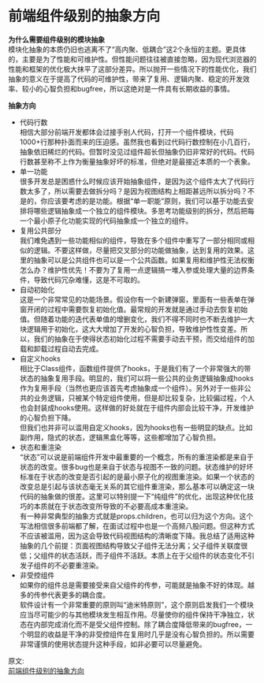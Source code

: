 # 前端组件级别的抽象方向
**为什么需要组件级别的模块抽象**  
模块化抽象的本质仍旧也逃离不了“高内聚、低耦合”这2个永恒的主题。更具体的，主要是为了性能和可维护性。但性能问题往往被直接忽略，因为现代浏览器的性能和框架的优化极大抹平了这部分差异。所以抛开一些情况下的性能优化，我们抽象的意义在于提高了代码的可维护性，带来了复用、逻辑内聚、稳定的开发效率、较小的心智负担和bugfree，所以这绝对是一件具有长期收益的事情。  

**抽象方向**  
- 代码行数  
  相信大部分前端开发都体会过接手别人代码，打开一个组件模块，代码1000+行那种扑面而来的压迫感。虽然我也看到过代码行数控制在小几百行，抽象依旧稀烂的代码。但暂时没见过组件超长但抽象仍旧非常好的代码。代码行数甚至称不上作为衡量抽象好坏的标准，但绝对是最接近本质的一个表象。  
- 单一功能  
  很多开发总是困惑什么时候应该开始抽象组件，是因为这个组件太大了代码行数太多了，所以需要去做拆分吗？是因为视图结构上相距甚远所以拆分吗？不是的，你应该要考虑的是功能。根据“单一职能”原则，我们可以基于功能去安排将哪些逻辑抽象成一个独立的组件模块。多思考功能级别的拆分，然后把每一个最小原子化功能实现的代码抽象成一个独立的组件。  
- 复用公共部分  
  我们难免遇到一些功能相似的组件，导致在多个组件中重写了一部分相同或相似的逻辑。不要这样做，尽量把交叉部分的功能做抽象，达到复用的效果。这里的抽象可以是公共组件也可以是一个公共函数。如果复用和维护性无法权衡怎么办？维护性优先！不要为了复用一点逻辑搞一堆入参或处理大量的边界条件，导致代码冗杂难懂，这是不可取的。
- 自动初始化  
  这是一个非常常见的功能场景。假设你有一个新建弹窗，里面有一些表单在弹窗开闭的过程中需要恢复初始化值。最常规的开发就是通过手动去恢复初始值。但随着功能的迭代表单值的增删变化，我们不得不同时也不断去维护一大块逻辑用于初始化，这大大增加了开发的心智负担，导致维护性性变差。所以，我们的抽象在于使得状态初始化过程不需要手动去干预，而交给组件的加载和卸载过程自动去完成。
- 自定义hooks  
  相比于Class组件，函数组件提供了hooks，于是我们有了一个非常强大的带状态的抽象复用手段。明显的，我们可以将一些公共的业务逻辑抽象成hooks作为复用手段（当然也更应该首先考虑抽象成一个组件）。另外对于一些非公共的业务逻辑，只被某个特定组件使用，但是却比较复杂，比较偏过程，个人也会封装成hooks使用。这样做的好处就在于组件内部会比较干净，开发维护的心智负担下降。  
  但我们也并非可以滥用自定义hooks，因为hooks也有一些明显的缺点。比如副作用，隐式的状态，逻辑黑盒化等等，这些都增加了心智负担。  
- 状态和重渲染  
  “状态”可以说是前端组件开发中最重要的一个概念，所有的重渲染都是来自于状态的改变。很多bug也是来自于状态与视图不一致的问题。状态维护的好坏标准在于状态的改变是否引起的是最小原子化的视图重渲染。如果一个状态的改变总是引起与该状态毫无关系的其它组件重渲染，那么基本可以确定这一块代码的抽象做的很差。这里可以特别提一下“纯组件”的优化，出现这种优化技巧的本质就在于状态改变所导致的不必要高成本重渲染。  
  有一种非常典型的抽象方式就是props.children，也可以归为这个方向。这个写法相信很多前端都了解，在面试过程中也是一个高频八股问题。但这种方式不应该被滥用，因为这会导致代码视图结构的清晰度下降。我总结了适用这种抽象的几个前提：页面视图结构导致父子组件无法分离；父子组件关联度很低；父组件的状态活跃，而子组件不活跃。本质上在于父组件的状态变化不引发子组件的不必要重渲染。  
- 非受控组件  
  如果你的组件总是需要接受来自父组件的传参，可能就是抽象不好的体现。越多的传参代表更多的耦合度。   
  软件设计有一个非常重要的原则叫“迪米特原则”，这个原则启发我们一个模块应当尽可能少的与其他模块发生相互作用。尽量使你的组件保持干净独立，状态在内部完成消化而不是受父组件控制。除了耦合度降低带来的bugfree，一个明显的收益是干净的非受控组件在复用时几乎是没有心智负担的。所以需要非常谨慎的使用状态提升这种手段，如非必要可以尽量避免。  



原文:  
[前端组件级别的抽象方向](https://mp.weixin.qq.com/s/_h5AyjfoOUb9kSvVd9hujg)
